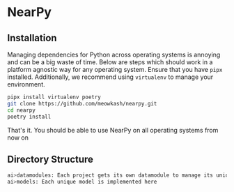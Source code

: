 # NearPy

## Installation

Managing dependencies for Python across operating systems is annoying and can be a big waste of time. Below are steps which should work in a platform agnostic way for any operating system. Ensure that you have ```pipx``` installed. Additionally, we recommend using ```virtualenv``` to manage your environment.

```zsh
pipx install virtualenv poetry
git clone https://github.com/meowkash/nearpy.git
cd nearpy 
poetry install 
```

That's it. You should be able to use NearPy on all operating systems from now on

## Directory Structure

```zsh
ai>datamodules: Each project gets its own datamodule to manage its unique dataset 
ai>models: Each unique model is implemented here
```

